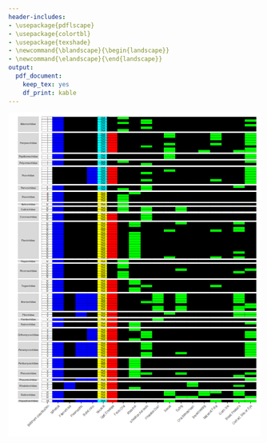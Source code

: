 ```yaml
---
header-includes:
- \usepackage{pdflscape}
- \usepackage{colortbl}
- \usepackage{texshade}
- \newcommand{\blandscape}{\begin{landscape}}
- \newcommand{\elandscape}{\end{landscape}}
output: 
  pdf_document: 
    keep_tex: yes
    df_print: kable
---
```




![plot of chunk humanHeatmap](figure/humanHeatmap-1.png)
